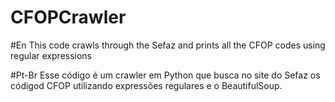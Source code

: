 # CFOPCrawler
#En
This code crawls through the Sefaz and prints all the CFOP codes using regular expressions

#Pt-Br
Esse código é um crawler em Python que busca no site do Sefaz os códigod CFOP utilizando expressões regulares e o BeautifulSoup.
